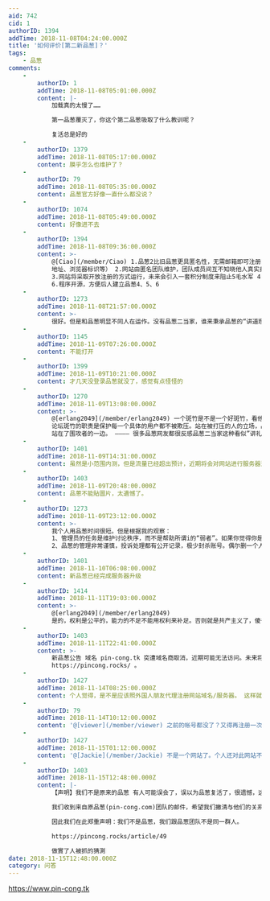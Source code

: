 ```yaml
---
aid: 742
cid: 1
authorID: 1394
addTime: 2018-11-08T04:24:00.000Z
title: '如何评价[第二新品葱]？'
tags:
    - 品葱
comments:
    -
        authorID: 1
        addTime: 2018-11-08T05:01:00.000Z
        content: |-
            加载真的太慢了……

            第一品葱覆灭了，你这个第二品葱吸取了什么教训呢？

            复活总是好的
    -
        authorID: 1379
        addTime: 2018-11-08T05:17:00.000Z
        content: 膜乎怎么也维护了？
    -
        authorID: 79
        addTime: 2018-11-08T05:35:00.000Z
        content: 品葱官方好像一直什么都没说？
    -
        authorID: 1074
        addTime: 2018-11-08T05:49:00.000Z
        content: 好像进不去
    -
        authorID: 1394
        addTime: 2018-11-08T09:36:00.000Z
        content: >-
            @[Ciao](/member/Ciao) 1.品葱2比旧品葱更具匿名性，无需邮箱即可注册，不记录用户敏感信息（包括但不限于 IP
            地址、浏览器标识等） 2.网站由匿名团队维护，团队成员间互不知晓他人真实身份
            3.网站将采取开放注册的方式运行，未来会引入一套积分制度来阻止5毛水军 4.数据将会定期备份和公开 5.未来可能会在暗网建立品葱3
            6.程序开源，方便后人建立品葱4、5、6
    -
        authorID: 1273
        addTime: 2018-11-08T21:57:00.000Z
        content: >-
            很好。但是和品葱明显不同人在运作。没有品葱二当家，谁来秉承品葱的“讲道理、有礼貌”的精神？请模仿品葱的三项举报：1、发言无根据信口雌黄。2、过度情绪化，辱骂他人。3、垃圾广告。
    -
        authorID: 1145
        addTime: 2018-11-09T07:26:00.000Z
        content: 不能打开
    -
        authorID: 1399
        addTime: 2018-11-09T10:21:00.000Z
        content: 才几天没登录品葱就没了，感觉有点怪怪的
    -
        authorID: 1270
        addTime: 2018-11-09T13:08:00.000Z
        content: >-
            @[erlang2049](/member/erlang2049) 一个斑竹是不是一个好斑竹，看他怎么对待惹众怒的人就看出来了。
            论坛斑竹的职责是保护每一个具体的用户都不被欺压。站在被打压的人的立场，品葱二当家是负分：非但没有对 “被围攻的人” 进行保护，反而
            站在了围攻者的一边。 ———— 很多品葱网友都很反感品葱二当家这种看似”讲礼貌“实则很下作的行为
    -
        authorID: 1401
        addTime: 2018-11-09T14:31:00.000Z
        content: 虽然是小范围内测，但是流量已经超出预计，近期将会对网站进行服务器进行升级，届时网站体验将会更好。
    -
        authorID: 1403
        addTime: 2018-11-09T20:48:00.000Z
        content: 品蔥不能貼圖片，太遺憾了。
    -
        authorID: 1273
        addTime: 2018-11-09T23:12:00.000Z
        content: >-
            我个人用品葱时间很短。但是根据我的观察：
            1、管理员的任务是维护讨论秩序，而不是帮助所谓i的“弱者”。如果你觉得你是弱者，那么你弱的原因只是你的观点和论证方式，与金钱、地位、身体力量都没有关系。
            2、品葱的管理非常谨慎，投诉处理都有公开记录，极少封杀账号。偶尔删一个人账号，品葱二当家还会专门发帖说明。但是品葱的管理又非常严格，很多人身攻击、粗言秽语在多数中文论坛都不会被封禁，但是在品葱绝对零容忍。所以如果你认为你没错，但是发言被隐藏，也不怪你，只能怪中文互联网这个大环境。
    -
        authorID: 1401
        addTime: 2018-11-10T06:08:00.000Z
        content: 新品葱已经完成服务器升级
    -
        authorID: 1414
        addTime: 2018-11-11T19:03:00.000Z
        content: >-
            @[erlang2049](/member/erlang2049)
            是的，权利是公平的，能力的不足不能用权利来补足。否则就是共产主义了，傻子也能去玩科研。
    -
        authorID: 1403
        addTime: 2018-11-11T22:41:00.000Z
        content: >-
            新品葱公告 域名 pin-cong.tk 突遭域名商取消，近期可能无法访问。未来将启用新域名
            https://pincong.rocks/ 。
    -
        authorID: 1427
        addTime: 2018-11-14T08:25:00.000Z
        content: 个人觉得，是不是应该照外国人朋友代理注册网站域名/服务器。 这样就算被找到注册信息也不容易找到国内家人威胁。
    -
        authorID: 79
        addTime: 2018-11-14T10:12:00.000Z
        content: '@[viewer](/member/viewer) 之前的帐号都没了？又得再注册一次？'
    -
        authorID: 1427
        addTime: 2018-11-15T01:12:00.000Z
        content: '@[Jackie](/member/Jackie) 不是一个网站了。个人还对此网站不是很信任， 大家注意别暴露自己信息。'
    -
        authorID: 1403
        addTime: 2018-11-15T12:48:00.000Z
        content: |-
            【声明】我们不是原来的品葱 有人可能误会了，误以为品葱复活了，很遗憾，这不是事实，真正的品葱已经不复存在了。

            我们收到来自原品葱(pin-cong.com)团队的邮件，希望我们撇清与他们的关系，否则可能对他们的安全非常不利。

            因此我们在此郑重声明：我们不是品葱，我们跟品葱团队不是同一群人。

            https://pincong.rocks/article/49

            做實了人被抓的猜測
date: 2018-11-15T12:48:00.000Z
category: 问答
---
```


https://www.pin-cong.tk
